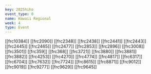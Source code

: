 ```yaml
---
key: 2025hiho
event_type: 0
name: Hawaii Regional
week: 4
type: Event
---
```

[[frc10384]]
[[frc2090]]
[[frc2348]]
[[frc2438]]
[[frc2441]]
[[frc2443]]
[[frc2445]]
[[frc2465]]
[[frc2477]]
[[frc2853]]
[[frc2896]]
[[frc3008]]
[[frc3501]]
[[frc359]]
[[frc368]]
[[frc3721]]
[[frc3880]]
[[frc3881]]
[[frc3882]]
[[frc4253]]
[[frc4270]]
[[frc4774]]
[[frc4817]]
[[frc6317]]
[[frc6704]]
[[frc7632]]
[[frc7724]]
[[frc8615]]
[[frc8871]]
[[frc9012]]
[[frc9019]]
[[frc9277]]
[[frc9629]]
[[frc9645]]

